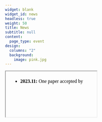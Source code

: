 ```yaml
---
widget: blank
widget_id: news
headless: true
weight: 50
title: News
subtitle: null
content:
  page_type: event
design:
  columns: "2"
  background:
    image: pink.jpg
---
```

<iframe srcdoc="<div style='height: 1200px; overflow-y: scroll;'>
  
<!--StartFragment-->

* **2023.11:** One paper accepted by [IJCV 2023](https://www.springer.com/journal/11263) !

<!--EndFragment-->

<!--StartFragment-->

* **2023.10:** One paper accepted by [TIP 2023](https://ieeexplore.ieee.org/xpl/RecentIssue.jsp?punumber=83) ! Congrats YingKai.

<!--EndFragment-->

<!--StartFragment-->

* **2023.03:** One paper conditionally accepted by [SIGGRAPH 2023](https://s2023.siggraph.org/) !

<!--EndFragment-->

<!--StartFragment-->

* **2023.02:** One paper was accepted by [CVPR 2023](https://cvpr2023.thecvf.com/) !

<!--EndFragment-->

<!--StartFragment-->

* **2022.03:** One paper was accepted by [CVPR 2022](https://cvpr2022.thecvf.com/) !

<!--EndFragment-->

<!--StartFragment-->

* **2021.07:** One paper was accepted by [ICCV 2021](http://iccv2021.thecvf.com/home) !

<!--EndFragment-->

<!--StartFragment-->

* **2021.06:** One paper was accepted by [The Visual Computer (Proc. CGI 2021)](http://www.cgs-network.org/cgi21/)[](http://www.cgs-network.org/cgi21/) !

<!--EndFragment-->

<!--StartFragment-->

* **2021.03:** One paper was accepted by [TCSVT](https://ieeexplore.ieee.org/xpl/RecentIssue.jsp?punumber=76) !

<!--EndFragment-->

<!--StartFragment-->

* **2020.03:** One paper was accepted by [ICME 2020](https://www.2020.ieeeicme.org/) !

<!--EndFragment-->

</div>" style="width:100%; height:300px;"></iframe>

